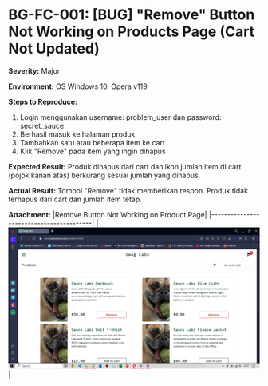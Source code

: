 # BG-FC-001: [BUG] "Remove" Button Not Working on Products Page (Cart Not Updated)

**Severity:** Major

**Environment:** OS Windows 10, Opera v119

**Steps to Reproduce:**
1. Login menggunakan username: problem_user dan password: secret_sauce
2. Berhasil masuk ke halaman produk
3. Tambahkan satu atau beberapa item ke cart
4. Klik "Remove" pada item yang ingin dihapus 
   
**Expected Result:** Produk dihapus dari cart dan ikon jumlah item di cart (pojok kanan atas) berkurang sesuai jumlah yang dihapus.

**Actual Result:** Tombol "Remove" tidak memberikan respon. Produk tidak terhapus dari cart dan jumlah item tetap.

**Attachment:**
|Remove Button Not Working on Product Page|
|-----------------------------------------|
|![Remove Button](../../documentations/Bug-FC-001.png)|

